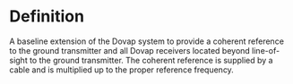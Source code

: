 # Definition

A baseline extension of the Dovap system to provide a coherent reference
to the ground transmitter and all Dovap receivers located beyond
line-of-sight to the ground transmitter. The coherent reference is
supplied by a cable and is multiplied up to the proper reference
frequency.
